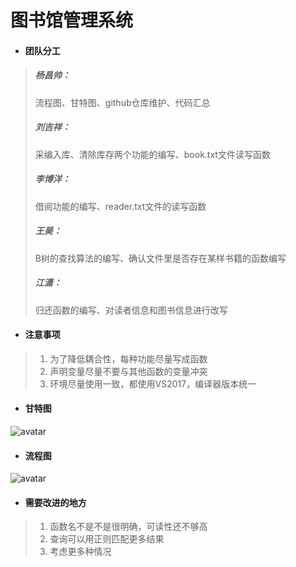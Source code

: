 # 图书馆管理系统
- #### 团队分工
> ##### 杨昌帅：
> 流程图、甘特图、github仓库维护、代码汇总
> ##### 刘吉祥：
> 采编入库、清除库存两个功能的编写、book.txt文件读写函数
> ##### 李博洋：
> 借阅功能的编写、reader.txt文件的读写函数
> ##### 王昊：
> B树的查找算法的编写、确认文件里是否存在某样书籍的函数编写
> ##### 江潇：
> 归还函数的编写、对读者信息和图书信息进行改写
- #### 注意事项
> 1. 为了降低耦合性，每种功能尽量写成函数
> 2. 声明变量尽量不要与其他函数的变量冲突
> 3. 环境尽量使用一致，都使用VS2017，编译器版本统一
- #### 甘特图
![avatar](https://upload-images.jianshu.io/upload_images/7592500-5c7f8b6e9537658d.png?imageMogr2/auto-orient/strip%7CimageView2/2/w/1000/format/webp)
- #### 流程图
![avatar](https://upload-images.jianshu.io/upload_images/7592500-cfbbececcb93d16c.png?imageMogr2/auto-orient/strip%7CimageView2/2/w/1000/format/webp)
- #### 需要改进的地方
> 1. 函数名不是不是很明确，可读性还不够高
> 2. 查询可以用正则匹配更多结果
> 3. 考虑更多种情况
